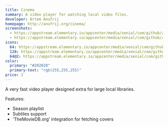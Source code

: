 ```yaml
---
title: Cinema
summary: A video player for watching local video files.
developer: Artem Anufrij
homepage: http://anufrij.org/cinema/
screenshots:
  - https://appstream.elementary.io/appcenter/media/xenial/com/github/artemanufrij.playmyvideos.desktop/806C4C4BF6C06F135634A54EB67E76D3/screenshots/image-1_orig.png
  - https://appstream.elementary.io/appcenter/media/xenial/com/github/artemanufrij.playmyvideos.desktop/806C4C4BF6C06F135634A54EB67E76D3/screenshots/image-2_orig.png
icons:
  64: https://appstream.elementary.io/appcenter/media/xenial/com/github/artemanufrij.playmyvideos.desktop/806C4C4BF6C06F135634A54EB67E76D3/icons/64x64/com.github.artemanufrij.playmyvideos_com.github.artemanufrij.playmyvideos.png
  128: https://appstream.elementary.io/appcenter/media/xenial/com/github/artemanufrij.playmyvideos.desktop/806C4C4BF6C06F135634A54EB67E76D3/icons/128x128/com.github.artemanufrij.playmyvideos_com.github.artemanufrij.playmyvideos.png
  64@2: https://appstream.elementary.io/appcenter/media/xenial/com/github/artemanufrij.playmyvideos.desktop/806C4C4BF6C06F135634A54EB67E76D3/icons/64x64@2/com.github.artemanufrij.playmyvideos_com.github.artemanufrij.playmyvideos.png
color:
  primary: "#202020"
  primary-text: "rgb(255,255,255)"
price: 2
---
```


<p>A very fast video player designed extra for large local libraries.</p>
<p>Features:</p>
<ul>
  <li>Season playlist</li>
  <li>Subtiles support</li>
  <li>&apos;TheMovieDB.org&apos; integration for fetching covers</li>
</ul>